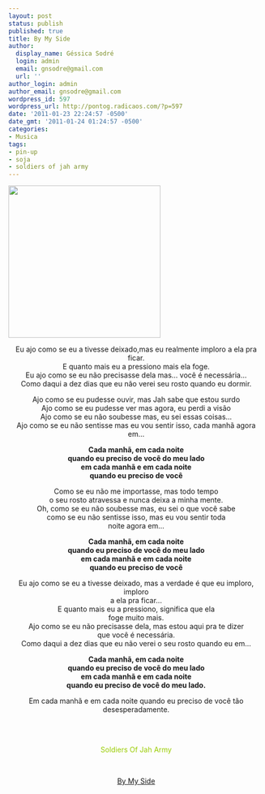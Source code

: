 ```yaml
---
layout: post
status: publish
published: true
title: By My Side
author:
  display_name: Géssica Sodré
  login: admin
  email: gnsodre@gmail.com
  url: ''
author_login: admin
author_email: gnsodre@gmail.com
wordpress_id: 597
wordpress_url: http://pontog.radicaos.com/?p=597
date: '2011-01-23 22:24:57 -0500'
date_gmt: '2011-01-24 01:24:57 -0500'
categories:
- Musica
tags:
- pin-up
- soja
- soldiers of jah army
---
```

<p><a href="http://pontog.radicaos.com/wp-content/uploads/2011/01/PinUp_28.png"></a><a href="http://pontog.radicaos.com/wp-content/uploads/2011/01/PinUp_15.png"><img class="aligncenter size-medium wp-image-594" title="PinUp_15" src="http://pontog.radicaos.com/wp-content/uploads/2011/01/PinUp_15-300x300.png" alt="" width="300" height="300" /></a></p>
<div style="text-align: center;">Eu ajo como se eu a tivesse deixado,mas eu realmente imploro a ela pra ficar.</div>
<div style="text-align: center;">E quanto mais eu a pressiono mais ela foge.</div>
<div style="text-align: center;">Eu ajo como se eu não precisasse dela mas... você é necessária...</div>
<div style="text-align: center;">Como daqui a dez dias que eu não verei seu rosto quando eu dormir.</div>
<p style="text-align: center;">
<div style="text-align: center;">Ajo como se eu pudesse ouvir, mas Jah sabe que estou surdo</div>
<div style="text-align: center;">Ajo como se eu pudesse ver mas agora, eu perdi a visão</div>
<div style="text-align: center;">Ajo como se eu não soubesse mas, eu sei essas coisas...</div>
<div style="text-align: center;">Ajo como se eu não sentisse mas eu vou sentir isso, cada manhã agora em...</div>
<p style="text-align: center;">
<div style="text-align: center;"><strong>Cada manhã, em cada noite</strong></div>
<div style="text-align: center;"><strong>quando eu preciso de você do meu lado</strong></div>
<div style="text-align: center;"><strong>em cada manhã e em cada noite</strong></div>
<div style="text-align: center;"><strong>quando eu preciso de você</strong></div>
<p style="text-align: center;">
<div style="text-align: center;">Como se eu não me importasse, mas todo tempo</div>
<div style="text-align: center;">o seu rosto atravessa e nunca deixa a minha mente.</div>
<div style="text-align: center;">Oh, como se eu não soubesse mas, eu sei o que você sabe</div>
<div style="text-align: center;">como se eu não sentisse isso, mas eu vou sentir toda</div>
<div style="text-align: center;">noite agora em...</div>
<p style="text-align: center;">
<div style="text-align: center;"><strong>Cada manhã, em cada noite</strong></div>
<div style="text-align: center;"><strong>quando eu preciso de você do meu lado</strong></div>
<div style="text-align: center;"><strong>em cada manhã e em cada noite</strong></div>
<div style="text-align: center;"><strong>quando eu preciso de você</strong></div>
<p style="text-align: center;">
<div style="text-align: center;">Eu ajo como se eu a tivesse deixado, mas a verdade é que eu imploro, imploro</div>
<div style="text-align: center;">a ela pra ficar...</div>
<div style="text-align: center;">E quanto mais eu a pressiono, significa que ela</div>
<div style="text-align: center;">foge muito mais.</div>
<div style="text-align: center;">Ajo como se eu não precisasse dela, mas estou aqui pra te dizer</div>
<div style="text-align: center;">que você é necessária.</div>
<div style="text-align: center;">Como daqui a dez dias que eu não verei o seu rosto quando eu em...</div>
<p style="text-align: center;">
<div style="text-align: center;"><strong>Cada manhã, em cada noite</strong></div>
<div style="text-align: center;"><strong>quando eu preciso de você do meu lado</strong></div>
<div style="text-align: center;"><strong>em cada manhã e em cada noite</strong></div>
<div style="text-align: center;"><strong>quando eu preciso de você do meu lado.</strong></div>
<p style="text-align: center;">
<div style="text-align: center;">Em cada manhã e em cada noite quando eu preciso de você tão</div>
<div style="text-align: center;">desesperadamente.</div>
<p><br/><br/></p>
<div style="text-align: center;"><span style="color: #99cc00;">Soldiers Of Jah Army</span></div>
<div style="text-align: center;"></div>
<p><br/></p>
<div style="text-align: center;"><a href="http://pontog.radicaos.com/wp-content/uploads/2011/01/02-By-My-Side.mp3">By My Side</a></div>
<p style="text-align: center;">
